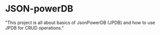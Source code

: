 # JSON-powerDB
"This project is all about basics of JsonPowerDB (JPDB) and how to use JPDB for CRUD operations."
